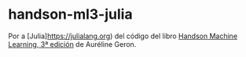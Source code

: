 # handson-ml3-julia

Por a [Julia]https://julialang.org) del código del libro [Handson Machine Learning, 3ª edición](https://www.oreilly.com/library/view/hands-on-machine-learning/9781098125967/) de Auréline Geron.
